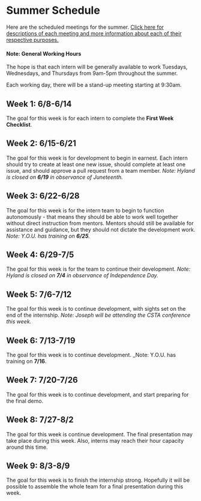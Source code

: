 # Summer Schedule
Here are the scheduled meetings for the summer. [Click here for descriptions of each meeting and more information about each of their respective purposes.](MeetingDescriptions.md)

#### Note: General Working Hours
The hope is that each intern will be generally available to work Tuesdays, Wednesdays, and Thursdays from 9am-5pm throughout the summer.

Each working day, there will be a stand-up meeting starting at 9:30am.

## Week 1: 6/8-6/14
The goal for this week is for each intern to complete the **First Week Checklist**.

## Week 2: 6/15-6/21
The goal for this week is for development to begin in earnest. Each intern should try to create at least one new issue, should complete at least one issue, and should approve a pull request from a team member. _Note: Hyland is closed on **6/19** in observance of Juneteenth._

## Week 3: 6/22-6/28
The goal for this week is for the intern team to begin to function autonomously - that means they should be able to work well together without direct instruction from mentors. Mentors should still be available for assistance and guidance, but they should not dictate the development work. _Note: Y.O.U. has training on **6/25**._

## Week 4: 6/29-7/5
The goal for this week is for the team to continue their development. _Note: Hyland is closed on **7/4** in observance of Independence Day._

## Week 5: 7/6-7/12
The goal for this week is to continue development, with sights set on the end of the internship. _Note: Joseph will be attending the CSTA conference this week._

## Week 6: 7/13-7/19
The goal for this week is to continue development. _Note: Y.O.U. has training on **7/16**.

## Week 7: 7/20-7/26
The goal for this week is to continue development, and start preparing for the final demo.

## Week 8: 7/27-8/2
The goal for this week is continue development. The final presentation may take place during this week. Also, interns may reach their hour capacity around this time.

## Week 9: 8/3-8/9
The goal for this week is to finish the internship strong. Hopefully it will be possible to assemble the whole team for a final presentation during this week.
